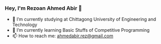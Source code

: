 ### Hey, I'm Rezoan Ahmed Abir 👋


- 🔭 I’m currently studying at Chittagong University of Engineering and Technology
- 🌱 I’m currently learning Basic Stuffs of Competitive Programming
- 📫 How to reach me: ahmedabir.rez@gmail.com
<!-- CURRENTLY UNAVAILABLE
- 👯 I’m looking to collaborate on ...
- 🤔 I’m looking for help with ...
- 💬 Ask me about ...
- 😄 Pronouns: ...
- ⚡ Fun fact: ...
-->

